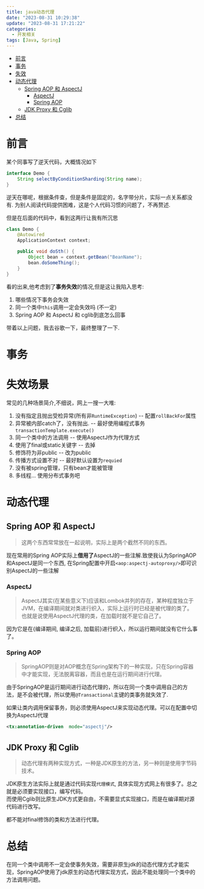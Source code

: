 ```yaml
---
title: java动态代理
date: "2023-08-31 10:29:38"
update: "2023-08-31 17:21:22"
categories:
  - 开发相关
tags: [Java, Spring]
---
```


<!-- TOC -->
* [前言](#前言-)
* [事务](#事务)
* [失效](#失效)
* [动态代理](#动态代理)
  * [Spring AOP 和 AspectJ](#spring-aop-和-aspectj)
    * [AspectJ](#aspectj)
    * [Spring AOP](#spring-aop)
  * [JDK Proxy 和 Cglib](#jdk-proxy-和-cglib)
* [总结](#总结)
<!-- TOC -->

# 前言 

某个同事写了逆天代码，大概情况如下

```java
interface Demo {
    String selectByConditionSharding(String name);
}
```

逆天在哪呢，根据条件查，但是条件是固定的，名字带分片，实际一点关系都没有. 为别人阅读代码提供困难，这是个人代码习惯的问题了，不再赘述.

但是在后面的代码中，看到这两行让我有所沉思

```java
class Demo {
    @Autowired
    ApplicationContext context;

    public void doSth() {
        Object bean = context.getBean("BeanName");
        bean.doSomeThing();
    }
}
```

看的出来,他考虑到了**事务失效**的情况,但是这让我陷入思考:  
1. 哪些情况下事务会失效
2. 同一个类中`this`调用一定会失效吗 (不一定)
3. Spring AOP 和 AspectJ 和 cglib到底怎么回事

带着以上问题，我去谷歌一下，最终整理了一下.

# 事务

# 失效场景
常见的几种场景简介,不细说，网上一搜一大堆:
1. 没有指定且抛出受检异常(所有非`RuntimeException`) -- 配置`rollBackFor`属性
2. 异常被内部catch了，没有抛出.   -- 最好使用编程式事务`transactionTemplate.execute()`
3. 同一个类中的方法调用 -- 使用AspectJ作为代理方式
4. 使用了final或static关键字 -- 去掉
5. 修饰符为非public -- 改为public
6. 传播方式设置不对 -- 最好默认设置为`requied`
7. 没有被spring管理，只有bean才能被管理
8. 多线程... 使用分布式事务吧

# 动态代理

## Spring AOP 和 AspectJ
> 这两个东西常常放在一起说明，实际上是两个截然不同的东西。

现在常用的Spring AOP实际上**借用了**AspectJ的一些注解.致使我认为SpringAOP和AspectJ是同一个东西, 在Spring配置中开启`<aop:aspectj-autoproxy/>`即可识别AspectJ的一些注解

### AspectJ
> AspectJ其实(在某些意义下)应该和Lombok并列的存在，某种程度独立于JVM，在编译期间就对类进行织入，实际上运行时已经是被代理的类了。也就是说使用AspectJ代理的类，在加载时就不是它自己了。

因为它是在{编译期间, 编译之后, 加载前}进行织入，所以运行期间就没有它什么事了。

### Spring AOP
> SpringAOP则是对AOP概念在Spring架构下的一种实现，只在Spring容器中才能实现，无法脱离容器，而且也是在运行期间进行代理。

由于SpringAOP是运行期间进行动态代理的，所以在同一个类中调用自己的方法，是不会被代理，所以使用`@Transactional`主键的类事务就失效了.

如果让类内调用保留事务，则必须使用AspectJ来实现动态代理。可以在配置中切换为AspectJ代理

```xml
<tx:annotation-driven  mode="aspectj"/>
```

## JDK Proxy 和 Cglib
> 动态代理有两种实现方式，一种是JDK原生的方法，另一种则是使用字节码技术。

JDK原生方法实际上就是通过代码实现`代理模式`, 具体实现方式网上有很多了。总之就是必须要实现接口，编写代码。  
而使用Cglib则比原生JDK方式更自由，不需要显式实现接口，而是在编译期对源代码进行改写。

都不能对final修饰的类和方法进行代理。

# 总结

在同一个类中调用不一定会使事务失效，需要非原生jdk的动态代理方式才能实现，SpringAOP使用了jdk原生的动态代理实现方式，因此不能处理同一个类中的方法调用问题。